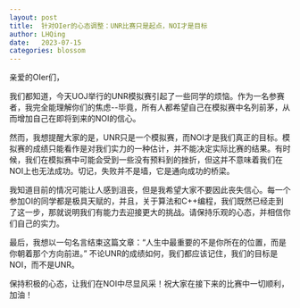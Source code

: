 ```yaml
---
layout: post
title:  针对OIer的心态调整：UNR比赛只是起点，NOI才是目标
author: LHQing
date:   2023-07-15
categories: blossom
---
```


亲爱的OIer们，

我们都知道，今天UOJ举行的UNR模拟赛引起了一些同学的烦恼。作为一名参赛者，我完全能理解你们的焦虑--毕竟，所有人都希望自己在模拟赛中名列前茅，从而增加自己在即将到来的NOI的信心。

然而，我想提醒大家的是，UNR只是一个模拟赛，而NOI才是我们真正的目标。模拟赛的成绩只能看作是对我们实力的一种估计，并不能决定实际比赛的结果。有时候，我们在模拟赛中可能会受到一些没有预料到的挫折，但这并不意味着我们在NOI上也无法成功。切记，失败并不是墙，它是通向成功的桥梁。

我知道目前的情况可能让人感到沮丧，但是我希望大家不要因此丧失信心。每一个参加OI的同学都是极具天赋的，并且，关于算法和C++编程，我们既然已经走到了这一步，那就说明我们有能力去迎接更大的挑战。请保持乐观的心态，并相信你们自己的实力。

最后，我想以一句名言结束这篇文章：“人生中最重要的不是你所在的位置，而是你朝着那个方向前进。” 不论UNR的成绩如何，我们都应该记住，我们的目标是NOI，而不是UNR。

保持积极的心态，让我们在NOI中尽显风采！祝大家在接下来的比赛中一切顺利，加油！
